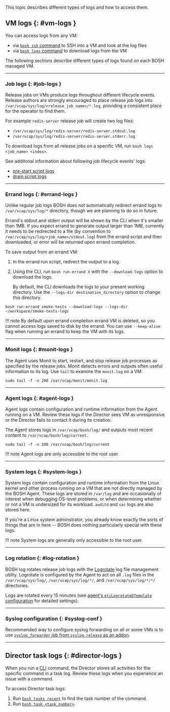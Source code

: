 This topic describes different types of logs and how to access them.

## VM logs {: #vm-logs }

You can access logs from any VM:

* via [`bosh ssh` command](sysadmin-commands.md#ssh) to SSH into a VM and look at the log files
* via [`bosh logs` command](sysadmin-commands.md#logs) to download logs from the VM

The following sections describe different types of logs found on each BOSH managed VM.

---
### Job logs {: #job-logs }

Release jobs on VMs produce logs throughout different lifecycle events. Release authors are strongly encouraged to place release job logs into `/var/vcap/sys/log/<release_job_name>/*.log`, providing a consistent place for the operator to find them.

For example `redis-server` release job will create two log files:

- `/var/vcap/sys/log/redis-server/redis-server.stdout.log`
- `/var/vcap/sys/log/redis-server/redis-server.stderr.log`

To download logs from all release jobs on a specific VM, run `bosh logs <job_name> <index>`.

See additonal information about following job lifecycle events' logs:

- [pre-start script logs](pre-start.md#logs)
- [drain script logs](drain.md#logs)

---
### Errand logs {: #errand-logs }

Unlike regular job logs BOSH does not automatically redirect errand logs to `/var/vcap/sys/log/*` directory, though we are planning to do so in future.

Errand's stdout and stderr output will be shown by the CLI when it's smaller than 1MB. If you expect errand to generate output larger than 1MB, currently it needs to be redirected to a file (by convention to `/var/vcap/sys/log/<job_name>/stdout.log`) from the errand script and then downloaded, or error will be returned upon errand completion.

To save output from an errand VM:

1. In the errand run script, redirect the output to a log.
1. Using the CLI, run `bosh run-errand X` with the `--download-logs` option to download the logs.

    By default, the CLI downloads the logs to your present working directory. Use the `--logs-dir destination_directory` option to change this directory.

```shell
bosh run-errand smoke-tests --download-logs --logs-dir ~/workspace/smoke-tests-logs
```

!!! note
    By default upon errand completion errand VM is deleted, so you cannot access logs saved to disk by the errand. You can use <code>--keep-alive</code> flag when running an errand to keep the VM with its logs.

---
### Monit logs {: #monit-logs }

The Agent uses Monit to start, restart, and stop release job processes as specified by the release jobs. Monit detects errors and outputs often useful information to its log. Use `tail` to examine the `monit.log` on a VM:

```shell
sudo tail -f -n 200 /var/vcap/monit/monit.log
```

---
### Agent logs {: #agent-logs }

Agent logs contain configuration and runtime information from the Agent running on a VM. Review these logs if the Director sees VM as unresponsive or the Director fails to contact it during its creation.

The Agent stores logs in `/var/vcap/bosh/log/` and outputs most recent content to `/var/vcap/bosh/log/current`.

```shell
sudo tail -f -n 200 /var/vcap/bosh/log/current
```

!!! note
    Agent logs are only accessible to the root user.

---
### System logs {: #system-logs }

System logs contain configuration and runtime information from the Linux kernel and other process running on a VM that are not directly managed by the BOSH Agent. These logs are stored in `/var/log` and are occasionally of interest when debugging OS-level problems, or when determining whether or not a VM is undersized for its workload. `auditd` and `sar` logs are also stored here.

If you're a Linux system adminstrator, you already know exactly the sorts of things that are in here -- BOSH does nothing particularly special with these logs.

!!! note
    System logs are generally only accessible to the root user.

---
### Log rotation {: #log-rotation }

BOSH log rotates release job logs with the [Logrotate](http://linuxconfig.org/logrotate) log file management utility. Logrotate is configured by the Agent to act on all `.log` files in the `/var/vcap/sys/log/`, `/var/vcap/sys/log/*/`, and `/var/vcap/sys/log/*/*/` directories.

Logs are rotated every 15 minutes (see [agent's `etcLogrotateDTemplate` configuration](https://github.com/cloudfoundry/bosh-agent/blob/master/platform/linux_platform.go#L525) for detailed settings).

---
### Syslog configuration {: #syslog-conf }

Recommended way to configure syslog forwarding on all or some VMs is to use [`syslog_forwarder` job from `syslog-release` as an addon](addons-common.md#syslog).

---
## Director task logs {: #director-logs }

When you run a [CLI](bosh-cli.md) command, the Director stores all activities for the specific command in a task log. Review these logs when you experience an issue with a command.

To access Director task logs:

1. Run [`bosh tasks recent`](sysadmin-commands.md#tasks) to find the task number of the command.
1. Run [`bosh task <task_number>`](sysadmin-commands.md#tasks).
